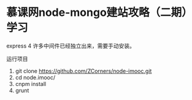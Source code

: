 # 慕课网node-mongo建站攻略（二期）学习

express 4 许多中间件已经独立出来，需要手动安装。

运行项目
1. git clone https://github.com/ZCorners/node-imooc.git
2. cd node.imooc/
3. cnpm install
4. grunt


